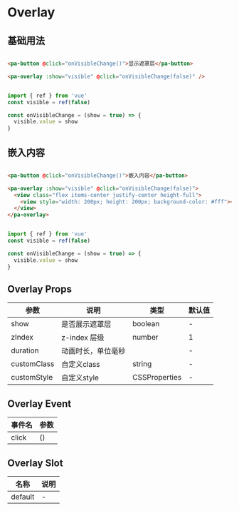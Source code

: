 # Overlay

<!--codes start-->

## 基础用法

```html [template]

<pa-button @click="onVisibleChange()">显示遮罩层</pa-button>

<pa-overlay :show="visible" @click="onVisibleChange(false)" />

```
```ts [script]

import { ref } from 'vue'
const visible = ref(false)

const onVisibleChange = (show = true) => {
  visible.value = show
}

```
## 嵌入内容

```html [template]

<pa-button @click="onVisibleChange()">嵌入内容</pa-button>

<pa-overlay :show="visible" @click="onVisibleChange(false)">
  <view class="flex items-center justify-center height-full">
    <view style="width: 200px; height: 200px; background-color: #fff"></view>
  </view>
</pa-overlay>

```
```ts [script]

import { ref } from 'vue'
const visible = ref(false)

const onVisibleChange = (show = true) => {
  visible.value = show
}

```

<!--codes end-->

## Overlay Props

<!--props start-->

| 参数 | 说明 | 类型 | 默认值 |
| --- | ----- | --- | --- |
| show | 是否展示遮罩层 | boolean | - |
| zIndex | z-index 层级 | number |  1 |
| duration | 动画时长，单位毫秒 |  | - |
| customClass | 自定义class | string | - |
| customStyle | 自定义style | CSSProperties | - |

<!--props end-->

## Overlay Event

<!--event start-->

| 事件名 | 参数 |
| --- | --- |
| click | ()  |

<!--event end-->

## Overlay Slot

<!--slot start-->

| 名称 | 说明 |
| --- | --- |
| default | - |

<!--slot end-->

